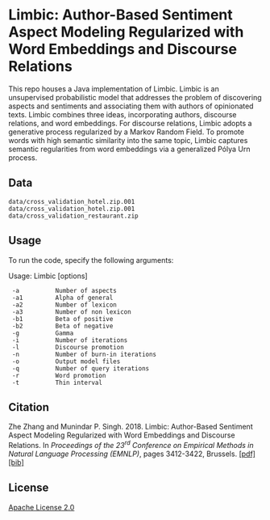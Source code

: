 # Limbic: Author-Based Sentiment Aspect Modeling Regularized with Word Embeddings and Discourse Relations

This repo houses a Java implementation of Limbic. Limbic is an unsupervised probabilistic model that addresses the
problem of discovering aspects and sentiments and associating them with authors
of opinionated texts. Limbic combines three ideas, incorporating authors,
discourse relations, and word embeddings. For discourse relations, Limbic
adopts a generative process regularized by a Markov Random Field. To promote
words with high semantic similarity into the same topic, Limbic captures
semantic regularities from word embeddings via a generalized Pólya Urn
process.

## Data

```
data/cross_validation_hotel.zip.001
data/cross_validation_hotel.zip.001
data/cross_validation_restaurant.zip
```

## Usage

To run the code, specify the following arguments:

Usage: Limbic [options]
```
 -a          Number of aspects
 -a1         Alpha of general
 -a2         Number of lexicon
 -a3         Number of non lexicon
 -b1         Beta of positive
 -b2         Beta of negative
 -g          Gamma
 -i          Number of iterations
 -l          Discourse promotion
 -n          Number of burn-in iterations
 -o          Output model files
 -q          Number of query iterations
 -r          Word promotion
 -t          Thin interval
```

## Citation

Zhe Zhang and Munindar P. Singh. 2018. Limbic: Author-Based Sentiment Aspect Modeling Regularized with Word Embeddings and Discourse Relations.  In <i> Proceedings of the 23<sup>rd</sup> Conference on Empirical Methods in Natural Language Processing (EMNLP)</i>, pages 3412-3422, Brussels. [[pdf]](http://aclweb.org/anthology/D18-1378) [[bib]](https://research.csc.ncsu.edu/mas/code/limbic/Limbic.bib)

## License

[Apache License 2.0](LICENSE)
